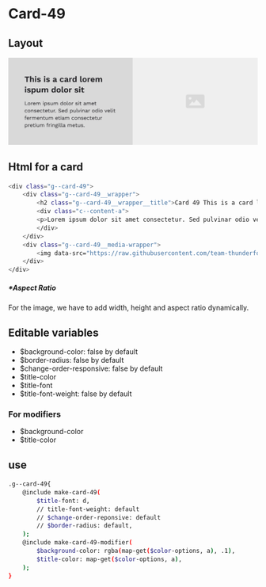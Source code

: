 # Card-49

## Layout

![alt text][card-49]

[card-49]: /src/img/global-components/card/card-49.png

## Html for a card

```sh
<div class="g--card-49">
    <div class="g--card-49__wrapper">
        <h2 class="g--card-49__wrapper__title">Card 49 This is a card lorem ispum dolor sit</h2>
        <div class="c--content-a">
        <p>Lorem ipsum dolor sit amet consectetur. Sed pulvinar odio velit fermentum etiam consectetur pretium fringilla metus.</p>
        </div>
    </div>
    <div class="g--card-49__media-wrapper">
        <img data-src="https://raw.githubusercontent.com/team-thunderfoot/ui/main/src/img/global-components/img-placeholder.jpg" src="/src/img/global-components/placeholder.jpg" alt="img alt" class="g--card-49__media-wrapper__media g--lazy-01 f--ar" width="1000" height="1000" style="aspect-ratio: 1000 / 1000">
    </div>
</div>
```

##### \*Aspect Ratio

For the image, we have to add width, height and aspect ratio dynamically.

## Editable variables

- $background-color: false by default
- $border-radius: false by default
- $change-order-responsive: false by default
- $title-color
- $title-font
- $title-font-weight: false by default

### For modifiers

- $background-color
- $title-color

## use

```sh
.g--card-49{
    @include make-card-49(
        $title-font: d,
        // title-font-weight: default
        // $change-order-reponsive: default
        // $border-radius: default,
    );
    @include make-card-49-modifier(
        $background-color: rgba(map-get($color-options, a), .1),
        $title-color: map-get($color-options, a),
    );
}
```
